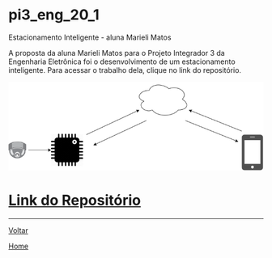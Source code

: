 # pi3\_eng\_20\_1 

Estacionamento Inteligente - aluna Marieli Matos

A proposta da aluna Marieli Matos para o Projeto Integrador 3 da Engenharia Eletrônica foi o desenvolvimento de um estacionamento inteligente. Para acessar o trabalho dela, clique no link do repositório.

![Conceito PI2](./Arquitetura.png)



# [Link do Repositório](https://github.com/LPAE/Estacionamento-Inteligente)

---
[Voltar](./../)

[Home](https://lpae.github.io/)